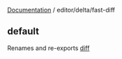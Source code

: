 [Documentation](../../modules.md) / editor/delta/fast-diff

## default

Renames and re-exports [diff](../index.md#diff)
